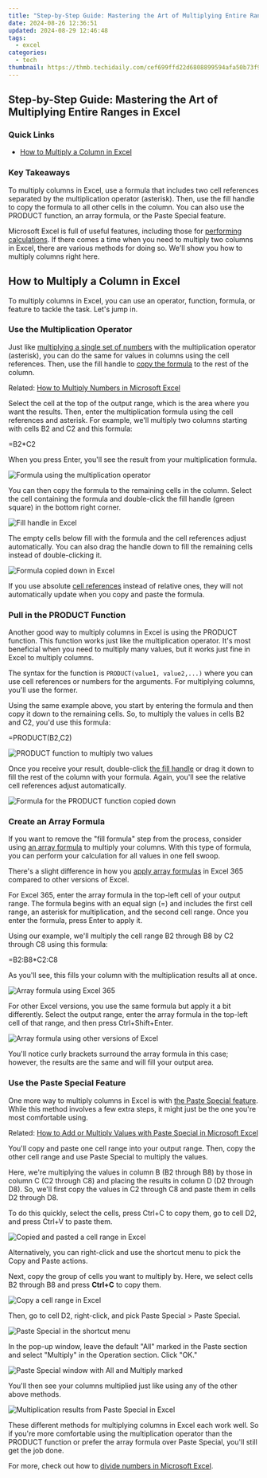 ```yaml
---
title: "Step-by-Step Guide: Mastering the Art of Multiplying Entire Ranges in Excel"
date: 2024-08-26 12:36:51
updated: 2024-08-29 12:46:48
tags:
  - excel
categories:
  - tech
thumbnail: https://thmb.techidaily.com/cef699ffd22d6808899594afa50b73f9f6bcef39d36826c1b9832e7227280bd9.jpg
---
```


## Step-by-Step Guide: Mastering the Art of Multiplying Entire Ranges in Excel

### Quick Links

* [How to Multiply a Column in Excel](https://pokemon-go-android.techidaily.com/in-2024-additional-tips-about-sinnoh-stone-for-honor-magic-5-drfone-by-drfone-virtual-android/)

### Key Takeaways

 To multiply columns in Excel, use a formula that includes two cell references separated by the multiplication operator (asterisk). Then, use the fill handle to copy the formula to all other cells in the column. You can also use the PRODUCT function, an array formula, or the Paste Special feature.

 Microsoft Excel is full of useful features, including those for [performing calculations](https://win-able.techidaily.com/fixing-overwatch-startup-issues-how-to-get-rid-of-the-persistent-black-screen/). If there comes a time when you need to multiply two columns in Excel, there are various methods for doing so. We'll show you how to multiply columns right here.

##  How to Multiply a Column in Excel

 To multiply columns in Excel, you can use an operator, function, formula, or feature to tackle the task. Let's jump in.

###  Use the Multiplication Operator

 Just like [multiplying a single set of numbers](https://visual-screen-recording.techidaily.com/updated-in-2024-swiftcapture-solutions-w-audio-walkthrough-support/) with the multiplication operator (asterisk), you can do the same for values in columns using the cell references. Then, use the fill handle to [copy the formula](https://extra-tips.techidaily.com/in-2024-converting-personal-memories-from-stillness-to-motion/) to the rest of the column.

Related: [How to Multiply Numbers in Microsoft Excel](https://visual-screen-recording.techidaily.com/updated-in-2024-swiftcapture-solutions-w-audio-walkthrough-support/) 

 Select the cell at the top of the output range, which is the area where you want the results. Then, enter the multiplication formula using the cell references and asterisk. For example, we'll multiply two columns starting with cells B2 and C2 and this formula:

=B2*C2

 When you press Enter, you'll see the result from your multiplication formula.

![Formula using the multiplication operator](https://static1.howtogeekimages.com/wordpress/wp-content/uploads/2022/11/MultiplicationOperator-ExcelMultiplyColumns.png) 

 You can then copy the formula to the remaining cells in the column. Select the cell containing the formula and double-click the fill handle (green square) in the bottom right corner.

![Fill handle in Excel](https://static1.howtogeekimages.com/wordpress/wp-content/uploads/2022/11/MultiplicationFillHandle-ExcelMultiplyColumns.png) 

 The empty cells below fill with the formula and the cell references adjust automatically. You can also drag the handle down to fill the remaining cells instead of double-clicking it.

![Formula copied down in Excel](https://static1.howtogeekimages.com/wordpress/wp-content/uploads/2022/11/MultiplicationFilled-ExcelMultiplyColumns.png) 

 If you use absolute [cell references](https://extra-information.techidaily.com/in-2024-chic-coverage-for-your-portable-screen/) instead of relative ones, they will not automatically update when you copy and paste the formula.

###  Pull in the PRODUCT Function

 Another good way to multiply columns in Excel is using the PRODUCT function. This function works just like the multiplication operator. It's most beneficial when you need to multiply many values, but it works just fine in Excel to multiply columns.

 The syntax for the function is `PRODUCT(value1, value2,...)` where you can use cell references or numbers for the arguments. For multiplying columns, you'll use the former.

 Using the same example above, you start by entering the formula and then copy it down to the remaining cells. So, to multiply the values in cells B2 and C2, you'd use this formula:

=PRODUCT(B2,C2)

![PRODUCT function to multiply two values](https://static1.howtogeekimages.com/wordpress/wp-content/uploads/2022/11/PRODUCTFunction-ExcelMultiplyColumns.png) 

 Once you receive your result, double-click [the fill handle](https://visual-screen-recording.techidaily.com/new-in-2024-top-5-best-hdmi-21-gaming-monitors-ps5-compatible/) or drag it down to fill the rest of the column with your formula. Again, you'll see the relative cell references adjust automatically.

![Formula for the PRODUCT function copied down](https://static1.howtogeekimages.com/wordpress/wp-content/uploads/2022/11/PRODUCTFilled-ExcelMultiplyColumns.png) 

###  Create an Array Formula

 If you want to remove the "fill formula" step from the process, consider using [an array formula](https://instagram-videos.techidaily.com/in-2024-insta-marketing-mastery-crafting-viral-video-campaigns-on-social-media/) to multiply your columns. With this type of formula, you can perform your calculation for all values in one fell swoop.

 There's a slight difference in how you [apply array formulas](https://support.microsoft.com/en-us/office/create-an-array-formula-e43e12e0-afc6-4a12-bc7f-48361075954d) in Excel 365 compared to other versions of Excel.

 For Excel 365, enter the array formula in the top-left cell of your output range. The formula begins with an equal sign (=) and includes the first cell range, an asterisk for multiplication, and the second cell range. Once you enter the formula, press Enter to apply it.

 Using our example, we'll multiply the cell range B2 through B8 by C2 through C8 using this formula:

=B2:B8*C2:C8

 As you'll see, this fills your column with the multiplication results all at once.

![Array formula using Excel 365](https://static1.howtogeekimages.com/wordpress/wp-content/uploads/2022/11/ArrayFormula365-ExcelMultiplyColumns.png) 

 For other Excel versions, you use the same formula but apply it a bit differently. Select the output range, enter the array formula in the top-left cell of that range, and then press Ctrl+Shift+Enter.

![Array formula using other versions of Excel](https://static1.howtogeekimages.com/wordpress/wp-content/uploads/2022/11/ArrayFormulaOtherExcel-ExcelMultiplyColumns.png) 

 You'll notice curly brackets surround the array formula in this case; however, the results are the same and will fill your output area.

###  Use the Paste Special Feature

 One more way to multiply columns in Excel is with [the Paste Special feature](https://extra-support.techidaily.com/2024-approved-step-by-step-perfectly-sharing-your-photography-on-youtube/). While this method involves a few extra steps, it might just be the one you're most comfortable using.

Related: [How to Add or Multiply Values with Paste Special in Microsoft Excel](https://extra-support.techidaily.com/2024-approved-step-by-step-perfectly-sharing-your-photography-on-youtube/) 

 You'll copy and paste one cell range into your output range. Then, copy the other cell range and use Paste Special to multiply the values.

 Here, we're multiplying the values in column B (B2 through B8) by those in column C (C2 through C8) and placing the results in column D (D2 through D8). So, we'll first copy the values in C2 through C8 and paste them in cells D2 through D8.

 To do this quickly, select the cells, press Ctrl+C to copy them, go to cell D2, and press Ctrl+V to paste them.

![Copied and pasted a cell range in Excel](https://static1.howtogeekimages.com/wordpress/wp-content/uploads/2022/11/CopyPaste-ExcelMultiplyColumns.png) 

 Alternatively, you can right-click and use the shortcut menu to pick the Copy and Paste actions.

 Next, copy the group of cells you want to multiply by. Here, we select cells B2 through B8 and press **Ctrl+C** to copy them.

![Copy a cell range in Excel](https://static1.howtogeekimages.com/wordpress/wp-content/uploads/2022/11/Copy-ExcelMultiplyColumns.png) 

 Then, go to cell D2, right-click, and pick Paste Special > Paste Special.

![Paste Special in the shortcut menu](https://static1.howtogeekimages.com/wordpress/wp-content/uploads/2022/11/PasteSpecial-ExcelMultiplyColumns.png) 

 In the pop-up window, leave the default "All" marked in the Paste section and select "Multiply" in the Operation section. Click "OK."

![Paste Special window with All and Multiply marked](https://static1.howtogeekimages.com/wordpress/wp-content/uploads/2022/11/PasteSpecialMultiply-ExcelMultiplyColumns.png) 

 You'll then see your columns multiplied just like using any of the other above methods.

![Multiplication results from Paste Special in Excel](https://static1.howtogeekimages.com/wordpress/wp-content/uploads/2022/11/PasteSpecialresults-ExcelMultiplyColumns.png) 

 These different methods for multiplying columns in Excel each work well. So if you're more comfortable using the multiplication operator than the PRODUCT function or prefer the array formula over Paste Special, you'll still get the job done.

 For more, check out how to [divide numbers in Microsoft Excel](https://facebook-video-share.techidaily.com/new-in-2024-breaking-through-youtubes-walls-using-advanced-creator-studio-skills/).

<ins class="adsbygoogle"
     style="display:block"
     data-ad-format="autorelaxed"
     data-ad-client="ca-pub-7571918770474297"
     data-ad-slot="1223367746"></ins>



<ins class="adsbygoogle"
     style="display:block"
     data-ad-client="ca-pub-7571918770474297"
     data-ad-slot="8358498916"
     data-ad-format="auto"
     data-full-width-responsive="true"></ins>
